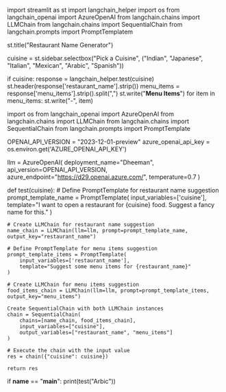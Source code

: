 import streamlit as st
import langchain_helper
import os
from langchain_openai import AzureOpenAI
from langchain.chains import LLMChain
from langchain.chains import SequentialChain
from langchain.prompts import PromptTemplatem

st.title("Restaurant Name Generator")

cuisine = st.sidebar.selectbox("Pick a Cuisine", ("Indian", "Japanese", "Italian", "Mexican", "Arabic", "Spanish"))

if cuisine:
    response = langchain_helper.test(cuisine)
    st.header(response['restaurant_name'].strip())
    menu_items = response['menu_items'].strip().split(",")
    st.write("**Menu Items**")
    for item in menu_items:
        st.write("-", item)


import os
from langchain_openai import AzureOpenAI
from langchain.chains import LLMChain
from langchain.chains import SequentialChain
from langchain.prompts import PromptTemplate


OPENAI_API_VERSION = "2023-12-01-preview"
azure_openai_api_key = os.environ.get('AZURE_OPENAI_API_KEY')

llm = AzureOpenAI(
    deployment_name="Dheeman",
    api_version=OPENAI_API_VERSION,
    azure_endpoint="https://d29.openai.azure.com/",
    temperature=0.7
)

def test(cuisine):
    # Define PromptTemplate for restaurant name suggestion
    prompt_template_name = PromptTemplate(
        input_variables=['cuisine'],
        template="I want to open a restaurant for {cuisine} food. Suggest a fancy name for this."
    )

    # Create LLMChain for restaurant name suggestion
    name_chain = LLMChain(llm=llm, prompt=prompt_template_name, output_key="restaurant_name")

    # Define PromptTemplate for menu items suggestion
    prompt_template_items = PromptTemplate(
        input_variables=['restaurant_name'],
        template="Suggest some menu items for {restaurant_name}"
    )

    # Create LLMChain for menu items suggestion
    food_items_chain = LLMChain(llm=llm, prompt=prompt_template_items, output_key="menu_items")

    Create SequentialChain with both LLMChain instances
    chain = SequentialChain(
        chains=[name_chain, food_items_chain],
        input_variables=["cuisine"],
        output_variables=["restaurant_name", "menu_items"]
    )

    # Execute the chain with the input value
    res = chain({"cuisine": cuisine})

    return res

 if __name__ == "__main__":
     print(test("Arbic"))

